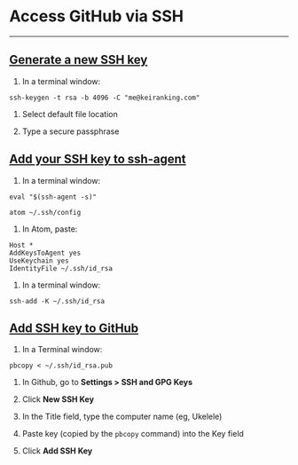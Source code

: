 # Access GitHub via SSH

----

## [Generate a new SSH key](https://help.github.com/articles/generating-a-new-ssh-key-and-adding-it-to-the-ssh-agent/)

1. In a terminal window:

  `ssh-keygen -t rsa -b 4096 -C "me@keiranking.com"`

1. Select default file location

1. Type a secure passphrase

## [Add your SSH key to ssh-agent](https://help.github.com/articles/generating-a-new-ssh-key-and-adding-it-to-the-ssh-agent/)

1. In a terminal window:

  `eval "$(ssh-agent -s)"`

  `atom ~/.ssh/config`

1. In Atom, paste:

  ```
  Host *
  AddKeysToAgent yes
  UseKeychain yes
  IdentityFile ~/.ssh/id_rsa
  ```

1. In a terminal window:

  `ssh-add -K ~/.ssh/id_rsa`

## [Add SSH key to GitHub](https://help.github.com/articles/adding-a-new-ssh-key-to-your-github-account/)

1. In a Terminal window:

  `pbcopy < ~/.ssh/id_rsa.pub`

1. In Github, go to **Settings > SSH and GPG Keys**

1. Click **New SSH Key**

1. In the Title field, type the computer name (eg, Ukelele)

1. Paste key (copied by the `pbcopy` command) into the Key field

1. Click **Add SSH Key**
